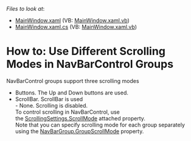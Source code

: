 <!-- default file list -->
*Files to look at*:

* [MainWindow.xaml](./CS/NavBarExample/MainWindow.xaml) (VB: [MainWindow.xaml.vb](./VB/NavBarExample/MainWindow.xaml.vb))
* [MainWindow.xaml.cs](./CS/NavBarExample/MainWindow.xaml.cs) (VB: [MainWindow.xaml.vb](./VB/NavBarExample/MainWindow.xaml.vb))
<!-- default file list end -->
# How to: Use Different Scrolling Modes in NavBarControl Groups


<p>NavBarControl groups support three scrolling modes

* Buttons. The Up and Down buttons are used.
* ScrollBar. ScrollBar is used <br>- None. Scrolling is disabled.<br>To control scrolling in NavBarControl, use the <a href="https://documentation.devexpress.com/#WPF/DevExpressXpfNavBarScrollingSettings_ScrollModetopic">ScrollingSettings.ScrollMode</a> attached property. <br>Note that you can specify scrolling mode for each group separately using the <a href="https://documentation.devexpress.com/#WPF/DevExpressXpfNavBarNavBarGroup_GroupScrollModetopic">NavBarGroup.GroupScrollMode</a> property.</p>

<br/>


